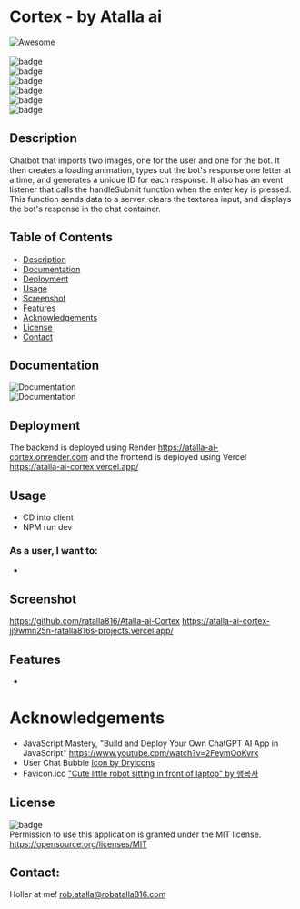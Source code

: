 
# Cortex - by Atalla ai 

[![Awesome](https://cdn.rawgit.com/sindresorhus/awesome/d7305f38d29fed78fa85652e3a63e154dd8e8829/media/badge.svg)](https://github.com/ratalla816/Atalla-ai-Cortex)
  <br>
  <br>
  ![badge](https://img.shields.io/github/languages/top/ratalla816/Atalla-ai-Cortex)
  <br> 
  ![badge](https://img.shields.io/github/languages/count/ratalla816/Atalla-ai-Cortex)
  <br>
  ![badge](https://img.shields.io/github/issues/ratalla816/Atalla-ai-Cortex)
  <br>
  ![badge](https://img.shields.io/github/issues-closed/ratalla816/Atalla-ai-Cortex)
  <br>
  ![badge](https://img.shields.io/github/last-commit/ratalla816/Atalla-ai-Cortex)
  <br>
  ![badge](https://img.shields.io/badge/license-MIT-important)
  
  ## Description
   
   Chatbot that imports two images, one for the user and one for the bot. It then creates a loading animation, types out the bot's response one letter at a time, and generates a unique ID for each response. It also has an event listener that calls the handleSubmit function when the enter key is pressed. This function sends data to a server, clears the textarea input, and displays the bot's response in the chat container.
   
 
  ## Table of Contents
  - [Description](#description)
  - [Documentation](#documentation)
  - [Deployment](#deployment)
  - [Usage](#usage)
  - [Screenshot](#screenshot)
  - [Features](#features)
  - [Acknowledgements](#acknowledgements)
  - [License](#license)
  - [Contact](#contact)

  ## Documentation
  ![Documentation](./assets/images/) 
  <br>
  ![Documentation](./assets/images/) 


  ## Deployment

  The backend is deployed using Render https://atalla-ai-cortex.onrender.com and the frontend is deployed using Vercel https://atalla-ai-cortex.vercel.app/
  <!-- https://atalla-ai-cortex-jj9wmn25n-ratalla816s-projects.vercel.app/ -->
 
  ## Usage

  * CD into client
  * NPM run dev

  ### As a user, I want to: 
  * 

 

  ## Screenshot
  <!-- ![Screenshot](./assets/images/)
  <br>
  <br>
  ![Screenshot](./assets/images/) -->
  https://github.com/ratalla816/Atalla-ai-Cortex
  https://atalla-ai-cortex-jj9wmn25n-ratalla816s-projects.vercel.app/
  

  ## Features
 
 *   

  # Acknowledgements
  
  * JavaScript Mastery, "Build and Deploy Your Own ChatGPT AI App in JavaScript" https://www.youtube.com/watch?v=2FeymQoKvrk
  * User Chat Bubble <a href='https://dryicons.com/free-graphics/chat-bubble'> Icon by Dryicons </a>
  * Favicon.ico <a href='https://playgroundai.com/post/cute-little-robot-sitting-in-front-of-laptop-unreal-engine-clo79v3ch014ks6018rr8bmw2'> "Cute little robot sitting in front of laptop" by 행복사 </a>

  ## License
  ![badge](https://img.shields.io/badge/license-MIT-important)
  <br>
  Permission to use this application is granted under the MIT license. <https://opensource.org/licenses/MIT>


   ## Contact:
   Holler at me! <a href="mailto:rob.atalla@robatalla816.com">rob.atalla@robatalla816.com</a>